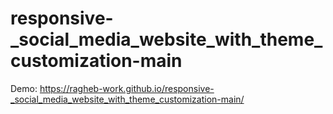 # responsive-_social_media_website_with_theme_customization-main
Demo:
          https://ragheb-work.github.io/responsive-_social_media_website_with_theme_customization-main/
